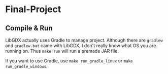 # Final-Project

## Compile & Run

LibGDX actually uses Gradle to manage project. Although there are `gradlew` and `gradlew.bat` came with LibGDX, I don't really know what OS you are running on. Thus `make run` will run a premade JAR file.

If you want to use Gradle, use `make run_gradle_linux` or `make run_gradle_windows`.